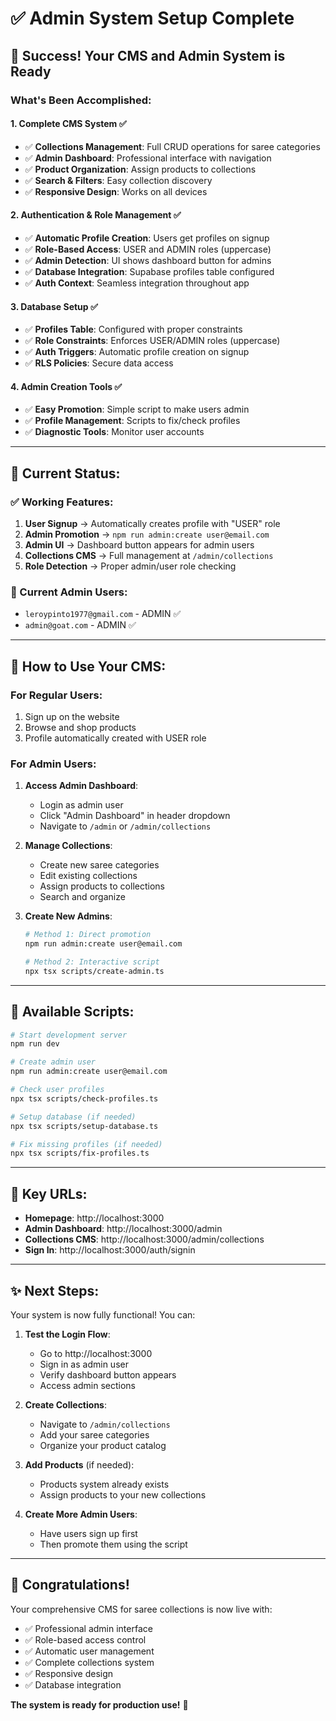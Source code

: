 # ✅ Admin System Setup Complete

## 🎉 Success! Your CMS and Admin System is Ready

### What's Been Accomplished:

#### 1. **Complete CMS System** ✅

- ✅ **Collections Management**: Full CRUD operations for saree categories
- ✅ **Admin Dashboard**: Professional interface with navigation
- ✅ **Product Organization**: Assign products to collections
- ✅ **Search & Filters**: Easy collection discovery
- ✅ **Responsive Design**: Works on all devices

#### 2. **Authentication & Role Management** ✅

- ✅ **Automatic Profile Creation**: Users get profiles on signup
- ✅ **Role-Based Access**: USER and ADMIN roles (uppercase)
- ✅ **Admin Detection**: UI shows dashboard button for admins
- ✅ **Database Integration**: Supabase profiles table configured
- ✅ **Auth Context**: Seamless integration throughout app

#### 3. **Database Setup** ✅

- ✅ **Profiles Table**: Configured with proper constraints
- ✅ **Role Constraints**: Enforces USER/ADMIN roles (uppercase)
- ✅ **Auth Triggers**: Automatic profile creation on signup
- ✅ **RLS Policies**: Secure data access

#### 4. **Admin Creation Tools** ✅

- ✅ **Easy Promotion**: Simple script to make users admin
- ✅ **Profile Management**: Scripts to fix/check profiles
- ✅ **Diagnostic Tools**: Monitor user accounts

---

## 🚀 Current Status:

### ✅ Working Features:

1. **User Signup** → Automatically creates profile with "USER" role
2. **Admin Promotion** → `npm run admin:create user@email.com`
3. **Admin UI** → Dashboard button appears for admin users
4. **Collections CMS** → Full management at `/admin/collections`
5. **Role Detection** → Proper admin/user role checking

### 👥 Current Admin Users:

- `leroypinto1977@gmail.com` - ADMIN ✅
- `admin@goat.com` - ADMIN ✅

---

## 🎯 How to Use Your CMS:

### For Regular Users:

1. Sign up on the website
2. Browse and shop products
3. Profile automatically created with USER role

### For Admin Users:

1. **Access Admin Dashboard**:

   - Login as admin user
   - Click "Admin Dashboard" in header dropdown
   - Navigate to `/admin` or `/admin/collections`

2. **Manage Collections**:

   - Create new saree categories
   - Edit existing collections
   - Assign products to collections
   - Search and organize

3. **Create New Admins**:

   ```bash
   # Method 1: Direct promotion
   npm run admin:create user@email.com

   # Method 2: Interactive script
   npx tsx scripts/create-admin.ts
   ```

---

## 🔧 Available Scripts:

```bash
# Start development server
npm run dev

# Create admin user
npm run admin:create user@email.com

# Check user profiles
npx tsx scripts/check-profiles.ts

# Setup database (if needed)
npx tsx scripts/setup-database.ts

# Fix missing profiles (if needed)
npx tsx scripts/fix-profiles.ts
```

---

## 📍 Key URLs:

- **Homepage**: http://localhost:3000
- **Admin Dashboard**: http://localhost:3000/admin
- **Collections CMS**: http://localhost:3000/admin/collections
- **Sign In**: http://localhost:3000/auth/signin

---

## ✨ Next Steps:

Your system is now fully functional! You can:

1. **Test the Login Flow**:

   - Go to http://localhost:3000
   - Sign in as admin user
   - Verify dashboard button appears
   - Access admin sections

2. **Create Collections**:

   - Navigate to `/admin/collections`
   - Add your saree categories
   - Organize your product catalog

3. **Add Products** (if needed):

   - Products system already exists
   - Assign products to your new collections

4. **Create More Admin Users**:
   - Have users sign up first
   - Then promote them using the script

---

## 🎉 Congratulations!

Your comprehensive CMS for saree collections is now live with:

- ✅ Professional admin interface
- ✅ Role-based access control
- ✅ Automatic user management
- ✅ Complete collections system
- ✅ Responsive design
- ✅ Database integration

**The system is ready for production use!** 🚀
